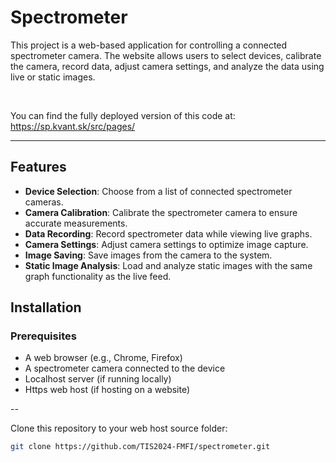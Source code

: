 # Spectrometer

This project is a web-based application for controlling a connected spectrometer camera. The website allows users to select devices, calibrate the camera, record data, adjust camera settings, and analyze the data using live or static images.

<br>

You can find the fully deployed version of this code at:
https://sp.kvant.sk/src/pages/

---

## Features

- **Device Selection**: Choose from a list of connected spectrometer cameras.
- **Camera Calibration**: Calibrate the spectrometer camera to ensure accurate measurements.
- **Data Recording**: Record spectrometer data while viewing live graphs.
- **Camera Settings**: Adjust camera settings to optimize image capture.
- **Image Saving**: Save images from the camera to the system.
- **Static Image Analysis**: Load and analyze static images with the same graph functionality as the live feed.

## Installation

### Prerequisites

- A web browser (e.g., Chrome, Firefox)
- A spectrometer camera connected to the device
- Localhost server (if running locally)
- Https web host (if hosting on a website)

--

Clone this repository to your web host source folder:
   ```bash
   git clone https://github.com/TIS2024-FMFI/spectrometer.git
  ```

